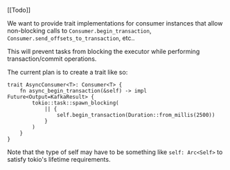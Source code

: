 [[Todo]]

We want to provide trait implementations for consumer instances that allow non-blocking calls to `Consumer.begin_transaction`, `Consumer.send_offsets_to_transaction`, etc..

This will prevent tasks from blocking the executor while performing transaction/commit operations.

The current plan is to create a trait like so:
```
trait AsyncConsumer<T>: Consumer<T> {
	fn async_begin_transaction(&self) -> impl Future<Output=KafkaResult> {
		tokio::task::spawn_blocking(
			|| {
				self.begin_transaction(Duration::from_millis(2500))
			}
		)
	}
}
```
Note that the type of self may have to be something like `self: Arc<Self>` to satisfy tokio's lifetime requirements.